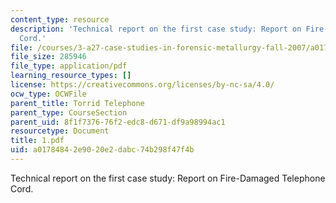```yaml
---
content_type: resource
description: 'Technical report on the first case study: Report on Fire-Damaged Telephone
  Cord.'
file: /courses/3-a27-case-studies-in-forensic-metallurgy-fall-2007/a01784842e9020e2dabc74b298f47f4b_1.pdf
file_size: 285946
file_type: application/pdf
learning_resource_types: []
license: https://creativecommons.org/licenses/by-nc-sa/4.0/
ocw_type: OCWFile
parent_title: Torrid Telephone
parent_type: CourseSection
parent_uid: 8f1f7376-76f2-edc8-d671-df9a98994ac1
resourcetype: Document
title: 1.pdf
uid: a0178484-2e90-20e2-dabc-74b298f47f4b
---
```

Technical report on the first case study: Report on Fire-Damaged Telephone Cord.